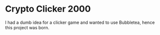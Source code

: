 # Crypto Clicker 2000
I had a dumb idea for a clicker game and wanted to use Bubbletea, hence this project was born.
